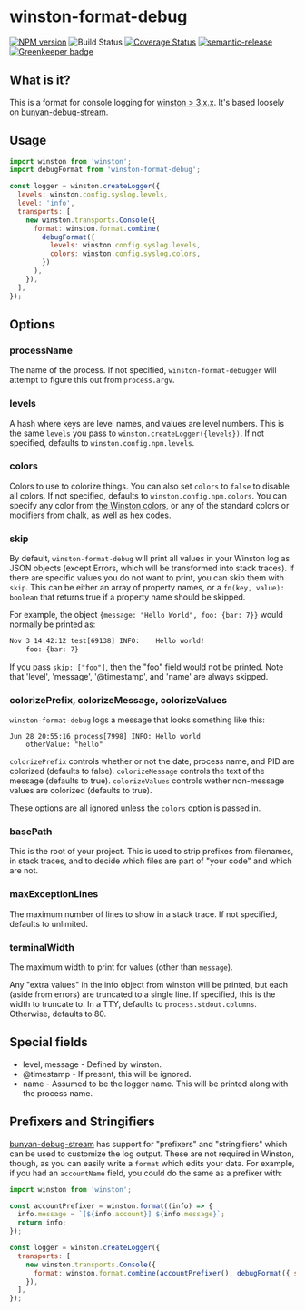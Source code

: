 # winston-format-debug

[![NPM version](https://badge.fury.io/js/winston-format-debug.svg)](https://npmjs.org/package/winston-format-debug)
![Build Status](https://github.com/jwalton/winston-format-debug/workflows/GitHub%20CI/badge.svg)
[![Coverage Status](https://coveralls.io/repos/jwalton/winston-format-debug/badge.svg)](https://coveralls.io/r/jwalton/winston-format-debug)
[![semantic-release](https://img.shields.io/badge/%20%20%F0%9F%93%A6%F0%9F%9A%80-semantic--release-e10079.svg)](https://github.com/semantic-release/semantic-release) [![Greenkeeper badge](https://badges.greenkeeper.io/jwalton/winston-format-debug.svg)](https://greenkeeper.io/)

## What is it?

This is a format for console logging for [winston > 3.x.x](https://github.com/winstonjs/winston).
It's based loosely on [bunyan-debug-stream](https://github.com/benbria/bunyan-debug-stream).

## Usage

```js
import winston from 'winston';
import debugFormat from 'winston-format-debug';

const logger = winston.createLogger({
  levels: winston.config.syslog.levels,
  level: 'info',
  transports: [
    new winston.transports.Console({
      format: winston.format.combine(
        debugFormat({
          levels: winston.config.syslog.levels,
          colors: winston.config.syslog.colors,
        })
      ),
    }),
  ],
});
```

## Options

### processName

The name of the process. If not specified, `winston-format-debugger` will attempt to figure this out from `process.argv`.

### levels

A hash where keys are level names, and values are level numbers. This is the same `levels` you pass to `winston.createLogger({levels})`. If not specified, defaults to `winston.config.npm.levels`.

### colors

Colors to use to colorize things. You can also set `colors` to `false` to disable all colors. If not specified, defaults to `winston.config.npm.colors`. You can specify any color from [the Winston colors](https://github.com/winstonjs/winston#using-custom-logging-levels), or any of the standard colors or modifiers from [chalk](https://github.com/chalk/chalk), as well as hex codes.

### skip

By default, `winston-format-debug` will print all values in your Winston log as JSON objects (except Errors, which will be transformed into stack traces). If there are specific values you do not want to print, you can skip them with `skip`. This can be either an array of property names, or a `fn(key, value): boolean` that returns true if a property name should be skipped.

For example, the object `{message: "Hello World", foo: {bar: 7}}` would normally be printed as:

```txt
Nov 3 14:42:12 test[69138] INFO:    Hello world!
    foo: {bar: 7}
```

If you pass `skip: ["foo"]`, then the "foo" field would not be printed. Note that 'level', 'message', '@timestamp', and 'name' are always skipped.

### colorizePrefix, colorizeMessage, colorizeValues

`winston-format-debug` logs a message that looks something like this:

```log
Jun 28 20:55:16 process[7998] INFO: Hello world
    otherValue: "hello"
```

`colorizePrefix` controls whether or not the date, process name, and PID are
colorized (defaults to false). `colorizeMessage` controls the text of the
message (defaults to true). `colorizeValues` controls wether non-message values
are colorized (defaults to true).

These options are all ignored unless the `colors` option is passed in.

### basePath

This is the root of your project. This is used to strip prefixes from filenames,
in stack traces, and to decide which files are part of "your code" and which
are not.

### maxExceptionLines

The maximum number of lines to show in a stack trace. If not specified,
defaults to unlimited.

### terminalWidth

The maximum width to print for values (other than `message`).

Any "extra values" in the info object from winston will be printed, but
each (aside from errors) are truncated to a single line. If specified, this
is the width to truncate to. In a TTY, defaults to `process.stdout.columns`.
Otherwise, defaults to 80.

## Special fields

- level, message - Defined by winston.
- @timestamp - If present, this will be ignored.
- name - Assumed to be the logger name. This will be printed along with the process name.

## Prefixers and Stringifiers

[bunyan-debug-stream](https://github.com/benbria/bunyan-debug-stream) has support
for "prefixers" and "stringifiers" which can be used to customize the log output.
These are not required in Winston, though, as you can easily write a `format`
which edits your data. For example, if you had an `accountName` field, you
could do the same as a prefixer with:

```js
import winston from 'winston';

const accountPrefixer = winston.format((info) => {
  info.message = `[${info.account}] ${info.message}`;
  return info;
});

const logger = winston.createLogger({
  transports: [
    new winston.transports.Console({
      format: winston.format.combine(accountPrefixer(), debugFormat({ skip: ['account'] })),
    }),
  ],
});
```
